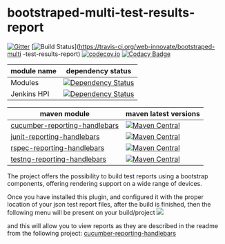 # bootstraped-multi-test-results-report

[![Gitter](https://badges.gitter.im/web-innovate/bootstraped-multi-test-results-report.svg)](https://gitter.im/web-innovate/bootstraped-multi-test-results-report?utm_source=badge&utm_medium=badge&utm_campaign=pr-badge)
[![Build Status](https://travis-ci.org/web-innovate/bootstraped-multi-test-results-report.svg?branch=master)](https://travis-ci.org/web-innovate/bootstraped-multi
-test-results-report)
[![codecov.io](https://codecov.io/github/web-innovate/bootstraped-multi-test-results-report/coverage.svg?branch=master)](https://codecov.io/github/web-innovate/bootstraped-multi-test-results-report?branch=master)
[![Codacy Badge](https://api.codacy.com/project/badge/Grade/1f08666bbb7c46c8bc4e0c41d34e3d75)](https://www.codacy.com/app/bogdan-livadariu/bootstraped-multi-test-results-report?utm_source=github.com&amp;utm_medium=referral&amp;utm_content=web-innovate/bootstraped-multi-test-results-report&amp;utm_campaign=Badge_Grade)

| module name | dependency status |
| ----------- | ----------------- |
| Modules |[![Dependency Status](https://www.versioneye.com/user/projects/57a88a72c953220013e578d6/badge.svg?style=flat-square)](https://www.versioneye.com/user/projects/57a88a72c953220013e578d6)|
| Jenkins HPI |[![Dependency Status](https://www.versioneye.com/user/projects/57a88a7fd3298e001626276d/badge.svg?style=flat-square&label=coo)](https://www.versioneye.com/user/projects/57a88a7fd3298e001626276d)|

| maven module | maven latest versions |
| ------------ | --------------------- |
| [cucumber-reporting-handlebars](./cucumber-reporting-handlebars)     | [![Maven Central](https://maven-badges.herokuapp.com/maven-central/com.github.bogdanlivadariu/cucumber-reporting-handlebars/badge.svg)](https://maven-badges.herokuapp.com/maven-central/com.github.bogdanlivadariu/cucumber-reporting-handlebars) |
| [junit-reporting-handlebars](./junit-reporting-handlebars)     | [![Maven Central](https://maven-badges.herokuapp.com/maven-central/com.github.bogdanlivadariu/junit-reporting-handlebars/badge.svg)](https://maven-badges.herokuapp.com/maven-central/com.github.bogdanlivadariu/junit-reporting-handlebars) |
| [rspec-reporting-handlebars](./rspec-reporting-handlebars)     | [![Maven Central](https://maven-badges.herokuapp.com/maven-central/com.github.bogdanlivadariu/rspec-reporting-handlebars/badge.svg)](https://maven-badges.herokuapp.com/maven-central/com.github.bogdanlivadariu/rspec-reporting-handlebars) |
| [testng-reporting-handlebars](./testng-reporting-handlebars)     | [![Maven Central](https://maven-badges.herokuapp.com/maven-central/com.github.bogdanlivadariu/testng-reporting-handlebars/badge.svg)](https://maven-badges.herokuapp.com/maven-central/com.github.bogdanlivadariu/testng-reporting-handlebars) |


The project offers the possibility to build test reports using a bootstrap components, offering rendering support on a wide range of devices.

Once you have installed this plugin, and configured it with the proper location of your json test report files,
after the build is finished, then the following menu will be present on your build/project
<img src='http://s6.postimg.org/wnpkt6crl/jenkins_Ci.png'>

and this will allow you to view reports as they are described in the readme from the following project:
[cucumber-reporting-handlebars](https://github.com/web-innovate/bootstraped-multi-test-results-report/tree/master/cucumber-reporting-handlebars)
